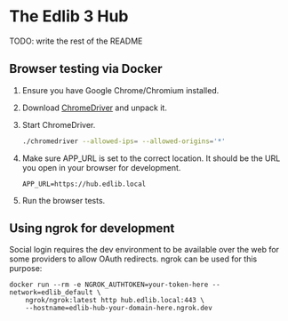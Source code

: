 # The Edlib 3 Hub

TODO: write the rest of the README

## Browser testing via Docker

1. Ensure you have Google Chrome/Chromium installed.

2. Download [ChromeDriver](https://chromedriver.chromium.org/home) and unpack 
   it.

3. Start ChromeDriver.

   ```bash
   ./chromedriver --allowed-ips= --allowed-origins='*'
   ```

4. Make sure APP_URL is set to the correct location. It should be the URL you
   open in your browser for development.

   ```dotenv
   APP_URL=https://hub.edlib.local
   ```
5. Run the browser tests.

## Using ngrok for development

Social login requires the dev environment to be available over the web for some
providers to allow OAuth redirects. ngrok can be used for this purpose:

```shell
docker run --rm -e NGROK_AUTHTOKEN=your-token-here --network=edlib_default \
    ngrok/ngrok:latest http hub.edlib.local:443 \
    --hostname=edlib-hub-your-domain-here.ngrok.dev
```
